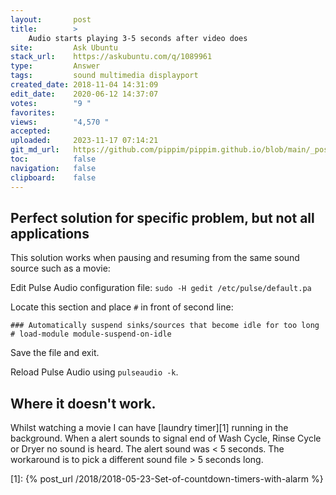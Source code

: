 ```yaml
---
layout:       post
title:        >
    Audio starts playing 3-5 seconds after video does
site:         Ask Ubuntu
stack_url:    https://askubuntu.com/q/1089961
type:         Answer
tags:         sound multimedia displayport
created_date: 2018-11-04 14:31:09
edit_date:    2020-06-12 14:37:07
votes:        "9 "
favorites:    
views:        "4,570 "
accepted:     
uploaded:     2023-11-17 07:14:21
git_md_url:   https://github.com/pippim/pippim.github.io/blob/main/_posts/2018/2018-11-04-Audio-starts-playing-3-5-seconds-after-video-does.md
toc:          false
navigation:   false
clipboard:    false
---
```


## Perfect solution for specific problem, but not all applications

This solution works when pausing and resuming from the same sound source such as a movie:

Edit Pulse Audio configuration file: `sudo -H gedit /etc/pulse/default.pa`

Locate this section and place `#` in front of second line:

``` 
### Automatically suspend sinks/sources that become idle for too long
# load-module module-suspend-on-idle
```

Save the file and exit.

Reload Pulse Audio using `pulseaudio -k`.

## Where it doesn't work.

Whilst watching a movie I can have [laundry timer][1] running in the background. When a alert sounds to signal end of Wash Cycle, Rinse Cycle or Dryer no sound is heard. The alert sound was < 5 seconds. The workaround is to pick a different sound file > 5 seconds long.


  [1]: {% post_url /2018/2018-05-23-Set-of-countdown-timers-with-alarm %}
